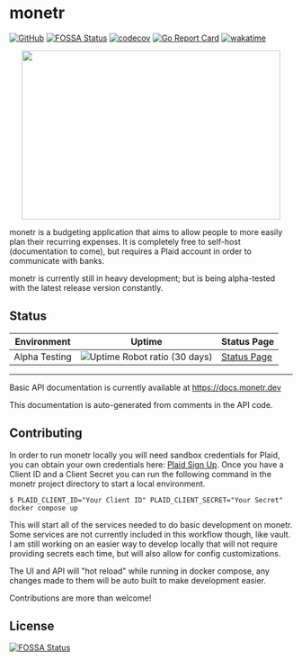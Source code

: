 # monetr

[![GitHub](https://github.com/monetr/monetr/actions/workflows/main.yaml/badge.svg?event=push)](https://github.com/monetr/monetr/actions/workflows/main.yaml)
[![FOSSA Status](https://app.fossa.com/api/projects/git%2Bgithub.com%2Fmonetr%2Fmonetr.svg?type=shield)](https://app.fossa.com/projects/git%2Bgithub.com%2Fmonetr%2Fmonetr?ref=badge_shield)
[![codecov](https://codecov.io/gh/monetr/monetr/branch/main/graph/badge.svg?token=4BRVTD3VSJ)](https://codecov.io/gh/monetr/monetr)
[![Go Report Card](https://goreportcard.com/badge/github.com/monetr/monetr)](https://goreportcard.com/report/github.com/monetr/monetr)
[![wakatime](https://wakatime.com/badge/user/e7d2c225-af72-41dc-bf39-f4a8108dc790/project/30965d1c-e425-4da3-9a31-7b1ca82dfaef.svg)](https://wakatime.com/badge/user/e7d2c225-af72-41dc-bf39-f4a8108dc790/project/30965d1c-e425-4da3-9a31-7b1ca82dfaef)

<p align="center">
  <img width="460" height="300" src="https://raw.githubusercontent.com/monetr/monetr/main/ui/assets/logo.svg">
</p>

monetr is a budgeting application that aims to allow people to more easily plan their recurring expenses. It is
completely free to self-host (documentation to come), but requires a Plaid account in order to communicate with banks.

monetr is currently still in heavy development; but is being alpha-tested with the latest release version constantly.

## Status

| Environment   | Uptime                                                                                                        | Status Page                                                       |
| ------------- | ------------------------------------------------------------------------------------------------------------- | ----------------------------------------------------------------- |
| Alpha Testing | ![Uptime Robot ratio (30 days)](https://img.shields.io/uptimerobot/ratio/m789641931-ce8fe24a641913b47027297d) | [Status Page](https://stats.uptimerobot.com/zAjyOcGm7E/789641931) |

---

Basic API documentation is currently available at https://docs.monetr.dev

This documentation is auto-generated from comments in the API code.

## Contributing

In order to run monetr locally you will need sandbox credentials for Plaid, you can obtain your own credentials here:
[Plaid Sign Up](https://dashboard.plaid.com/signup). Once you have a Client ID and a Client Secret you can run the
following command in the monetr project directory to start a local environment.

```shell
$ PLAID_CLIENT_ID="Your Client ID" PLAID_CLIENT_SECRET="Your Secret" docker compose up
```

This will start all of the services needed to do basic development on monetr. Some services are not currently included
in this workflow though, like vault. I am still working on an easier way to develop locally that will not require
providing secrets each time, but will also allow for config customizations.

The UI and API will "hot reload" while running in docker compose, any changes made to them will be auto built to make
development easier.

Contributions are more than welcome!

## License
[![FOSSA Status](https://app.fossa.com/api/projects/git%2Bgithub.com%2Fmonetr%2Fmonetr.svg?type=large)](https://app.fossa.com/projects/git%2Bgithub.com%2Fmonetr%2Fmonetr?ref=badge_large)
